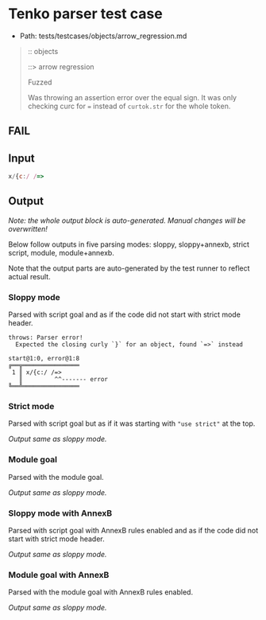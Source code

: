 # Tenko parser test case

- Path: tests/testcases/objects/arrow_regression.md

> :: objects
>
> ::> arrow regression
>
> Fuzzed
>
> Was throwing an assertion error over the equal sign. It was only checking curc for `=` instead of `curtok.str` for the whole token.

## FAIL

## Input

`````js
x/{c:/ /=>
`````

## Output

_Note: the whole output block is auto-generated. Manual changes will be overwritten!_

Below follow outputs in five parsing modes: sloppy, sloppy+annexb, strict script, module, module+annexb.

Note that the output parts are auto-generated by the test runner to reflect actual result.

### Sloppy mode

Parsed with script goal and as if the code did not start with strict mode header.

`````
throws: Parser error!
  Expected the closing curly `}` for an object, found `=>` instead

start@1:0, error@1:8
╔══╦════════════════
 1 ║ x/{c:/ /=>
   ║         ^^------- error
╚══╩════════════════

`````

### Strict mode

Parsed with script goal but as if it was starting with `"use strict"` at the top.

_Output same as sloppy mode._

### Module goal

Parsed with the module goal.

_Output same as sloppy mode._

### Sloppy mode with AnnexB

Parsed with script goal with AnnexB rules enabled and as if the code did not start with strict mode header.

_Output same as sloppy mode._

### Module goal with AnnexB

Parsed with the module goal with AnnexB rules enabled.

_Output same as sloppy mode._
